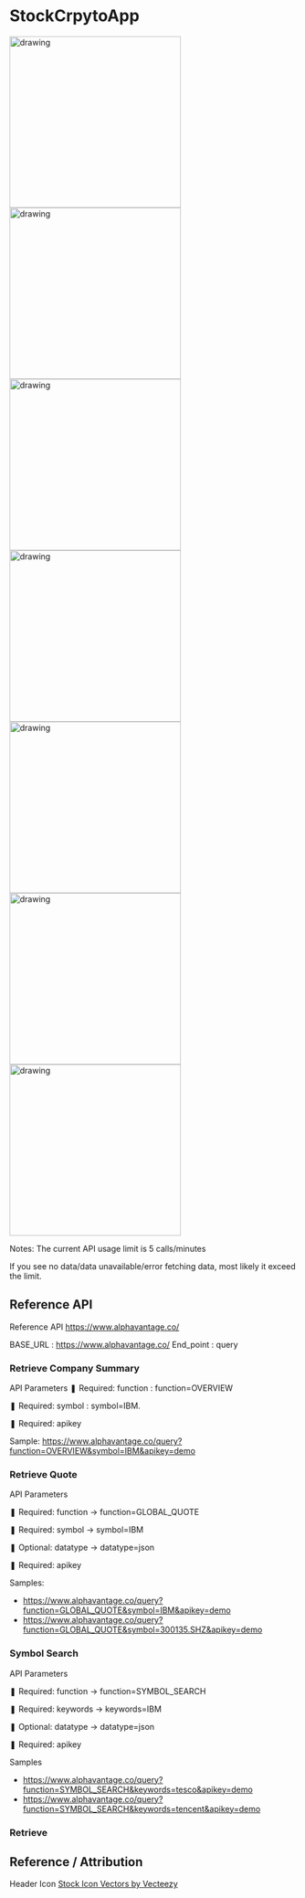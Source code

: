 # StockCrpytoApp

<img src="images/Screenshot_20221014_190850.png" alt="drawing" width="300"/>
<img src="images/Screenshot_20221014_190913.png" alt="drawing" width="300"/>
<img src="images/Screenshot_20221014_190932.png" alt="drawing" width="300"/>
<img src="images/Screenshot_20221014_190953.png" alt="drawing" width="300"/>
<img src="images/Screenshot_20221014_191007.png" alt="drawing" width="300"/>
<img src="images/Screenshot_20221014_191031.png" alt="drawing" width="300"/>
<img src="images/Screenshot_20221014_191040.png" alt="drawing" width="300"/>


Notes: The current API usage limit is 5 calls/minutes

If you see no data/data unavailable/error fetching data, most likely it exceed the limit.




## Reference API

Reference API
https://www.alphavantage.co/

BASE_URL : https://www.alphavantage.co/
End_point : query

### Retrieve Company Summary

API Parameters
❚ Required: function : function=OVERVIEW

❚ Required: symbol : symbol=IBM.

❚ Required: apikey

Sample: https://www.alphavantage.co/query?function=OVERVIEW&symbol=IBM&apikey=demo

### Retrieve Quote

API Parameters

❚ Required: function -> function=GLOBAL_QUOTE

❚ Required: symbol -> symbol=IBM

❚ Optional: datatype -> datatype=json

❚ Required: apikey

Samples:
- https://www.alphavantage.co/query?function=GLOBAL_QUOTE&symbol=IBM&apikey=demo
- https://www.alphavantage.co/query?function=GLOBAL_QUOTE&symbol=300135.SHZ&apikey=demo

### Symbol Search

API Parameters

❚ Required: function -> function=SYMBOL_SEARCH

❚ Required: keywords -> keywords=IBM

❚ Optional: datatype -> datatype=json

❚ Required: apikey

Samples
- https://www.alphavantage.co/query?function=SYMBOL_SEARCH&keywords=tesco&apikey=demo
- https://www.alphavantage.co/query?function=SYMBOL_SEARCH&keywords=tencent&apikey=demo




### Retrieve 

## Reference / Attribution

Header Icon
<a href="https://www.vecteezy.com/free-vector/stock-icon">Stock Icon Vectors by Vecteezy</a>
